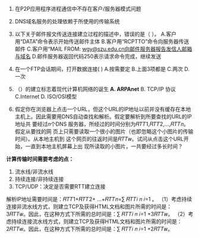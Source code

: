 1. 在P2P应用程序进程通信中不存在客户/服务器模式问题

2. DNS域名服务的处理依赖于所使用的传输系统

3. 以下关于邮件报文传送连接建立过程的描述中，错误的是（ ）。
 A.客户用“DATA”命令表示开始传送邮件主体
 B.客户用“RCPTTO”命令向服务器传送邮件
 C.客户用“MAIL FROM: wgy@szu.edu.cn向邮件服务器报告发信人邮箱与域名
 D.邮件服务器返回代码250表示请求命令完成，继续发送

4. 在一个FTP会话期间，打开数据连接( )
 A.按需要定
 B.上面3项都是
 C.两次
 D.一次

5. （）的建立标志着现代计算机网络的诞生
  **A. ARPAnet**  B. TCP/IP 协议  C.Internet  D. ISO/OSI模型

6. 假定你在浏览器上点击一个URL，但这个URL的IP地址以前并没有缓存在本地主机上。因此需要用DNS自动查找和解析。假定要解析到所要查找的URL的IP地址共 要经过𝑛个DNS 服务器，所经过的时间分别为𝑅𝑇𝑇1,𝑅𝑇𝑇2,…,𝑅𝑇𝑇𝑛。假定从要找的网 页上只需要读取一个很小的图片（也即忽略这个小图片的传输时间）。从本地主机到 这个网页的往返时间是𝑅𝑇𝑇𝑤。试问从点击这个URL开始，一直到本地主机屏幕上出 现所读取的小图片，一共要经过多长时间？

**计算传输时间需要考虑的点：**
1. 流水线/非流水线
2. 持续连接/非持续连接
3. TCP/UDP：决定是否需要RTT建立连接


解析IP地址需要时间是：𝑅𝑇𝑇1+𝑅𝑇𝑇2+ …+𝑅𝑇𝑇𝑛=∑ 𝑅𝑇𝑇𝑖 𝑛 𝑖=1 。 （1）考虑持续连接非流水线方式，则建立TCP及获得HTML文档和图片所需的时间是： 3𝑅𝑇𝑇𝑤。因此，在这种方式下所需的总时间是：∑ 𝑅𝑇𝑇𝑖 𝑛 𝑖=1 +3𝑅𝑇𝑇𝑤。 （2）考虑持续连接流水线方式，则建立TCP及获得HTML文档和图片所需的时间是： 2𝑅𝑇𝑇𝑤。因此，在这种方式下所需的总时间是：∑ 𝑅𝑇𝑇𝑖 𝑛 𝑖=1 +2𝑅𝑇𝑇𝑤。
